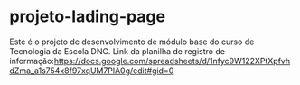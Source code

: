 # projeto-lading-page
Este é o projeto de desenvolvimento de módulo base do curso de Tecnologia da Escola DNC.
Link da planilha de registro de informação:https://docs.google.com/spreadsheets/d/1nfyc9W122XPtXpfvhdZma_a1s754x8f97xqUM7PlA0g/edit#gid=0
